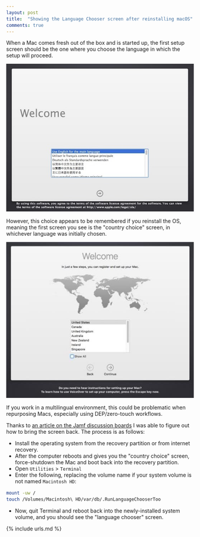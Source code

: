 ```yaml
---
layout: post
title:  "Showing the Language Chooser screen after reinstalling macOS"
comments: true
---
```


When a Mac comes fresh out of the box and is started up, the first setup screen should be the one where you choose the language in which the setup will proceed.

![img-1]

However, this choice appears to be remembered if you reinstall the OS, meaning the first screen you see is the "country choice" screen, in whichever language was initially chosen.

![img-2]

If you work in a multilingual environment, this could be problematic when repurposing Macs, especially using DEP/zero-touch workflows.

Thanks to [an article on the Jamf discussion boards][1] I was able to figure out how to bring the screen back. The process is as follows:

* Install the operating system from the recovery partition or from internet recovery.
* After the computer reboots and gives you the "country choice" screen, force-shutdown the Mac and boot back into the recovery partition.
* Open `Utilities` > `Terminal`
* Enter the following, replacing the volume name if your system volume is not named `Macintosh HD`:

```bash
mount -uw /
touch /Volumes/Macintosh\ HD/var/db/.RunLanguageChooserToo
```

* Now, quit Terminal and reboot back into the newly-installed system volume, and you should see the "language chooser" screen.

[1]: https://www.jamf.com/jamf-nation/discussions/7217/making-language-chooser-run-at-first-boot
[img-1]: /assets/images/mac-install-start.jpg
[img-2]: /assets/images/mac-install-welcome.jpg

{% include urls.md %}
